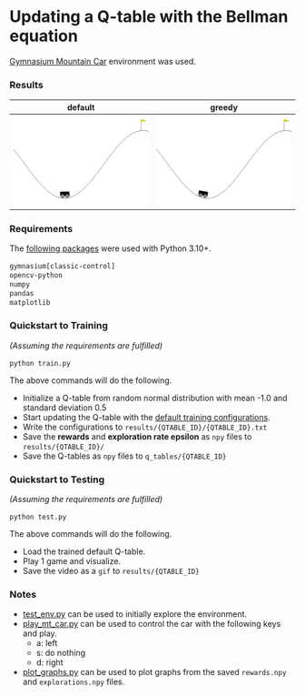 # Updating a Q-table with the Bellman equation

[Gymnasium Mountain Car](https://gymnasium.farama.org/environments/classic_control/mountain_car/) environment was used.

### Results

|                             default                              |                              greedy                              |
|:----------------------------------------------------------------:|:----------------------------------------------------------------:|
| ![](results/default-2023-07-13-08-51-31/2023-07-21-08-18-03.gif) | ![](results/exploit-2023-07-12-05-19-03/2023-07-21-08-19-21.gif) |

### Requirements
The [following packages](requirements.txt) were used with Python 3.10+.
```
gymnasium[classic-control]
opencv-python
numpy
pandas
matplotlib
```

### Quickstart to Training
_(Assuming the requirements are fulfilled)_
```
python train.py
```
The above commands will do the following.
- Initialize a Q-table from random normal distribution with mean -1.0 and standard deviation 0.5
- Start updating the Q-table with the [default training configurations](helpers/config.py).
- Write the configurations to `results/{QTABLE_ID}/{QTABLE_ID}.txt`
- Save the **rewards** and **exploration rate epsilon** as `npy` files to `results/{QTABLE_ID}/`
- Save the Q-tables as `npy` files to `q_tables/{QTABLE_ID}`

### Quickstart to Testing
_(Assuming the requirements are fulfilled)_
```
python test.py
```
The above commands will do the following.
- Load the trained default Q-table.
- Play 1 game and visualize.
- Save the video as a `gif` to `results/{QTABLE_ID}`

### Notes
- [test_env.py](helpers/test_env.py) can be used to initially explore the environment.
- [play_mt_car.py](helpers/play_mt_car.py) can be used to control the car with the following keys and play.
  - a: left
  - s: do nothing
  - d: right
- [plot_graphs.py](helpers/plot_graphs.py) can be used to plot graphs from the saved `rewards.npy` and `explorations.npy` files.
